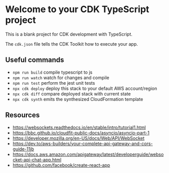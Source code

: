 # Welcome to your CDK TypeScript project

This is a blank project for CDK development with TypeScript.

The `cdk.json` file tells the CDK Toolkit how to execute your app.

## Useful commands

* `npm run build`   compile typescript to js
* `npm run watch`   watch for changes and compile
* `npm run test`    perform the jest unit tests
* `npx cdk deploy`  deploy this stack to your default AWS account/region
* `npx cdk diff`    compare deployed stack with current state
* `npx cdk synth`   emits the synthesized CloudFormation template

## Resources

* <https://websockets.readthedocs.io/en/stable/intro/tutorial1.html>
* <https://bbc.github.io/cloudfit-public-docs/asyncio/asyncio-part-1>
* <https://developer.mozilla.org/en-US/docs/Web/API/WebSocket>
* <https://dev.to/aws-builders/your-complete-api-gateway-and-cors-guide-11jb>
* <https://docs.aws.amazon.com/apigateway/latest/developerguide/websocket-api-chat-app.html>
* <https://github.com/facebook/create-react-app>
